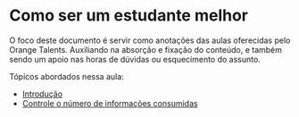 # Como ser um estudante melhor

O foco deste documento é servir como anotações das aulas oferecidas pelo Orange Talents. Auxiliando na absorção e fixação do conteúdo, e também sendo um apoio nas horas de dúvidas ou esquecimento do assunto.  

Tópicos abordados nessa aula:

- [Introdução](https://github.com/AlanaZUP/Como-ser-um-estudante-melhor/blob/master/introducao.md)
- [Controle o número de informações consumidas](https://github.com/AlanaZUP/Como-ser-um-estudante-melhor/blob/master/ControleInformacoes.md)